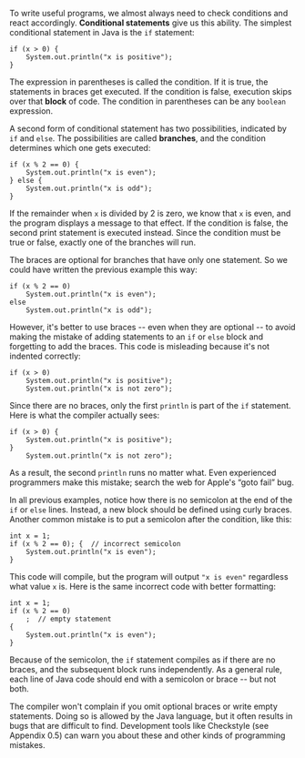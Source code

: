 To write useful programs, we almost always need to check conditions and react accordingly.
**Conditional statements** give us this ability.
The simplest conditional statement in Java is the `if` statement:

```code
if (x > 0) {
    System.out.println("x is positive");
}
```


The expression in parentheses is called the condition.
If it is true, the statements in braces get executed.
If the condition is false, execution skips over that **block** of code.
The condition in parentheses can be any `boolean` expression.


A second form of conditional statement has two possibilities, indicated by `if` and `else`.
The possibilities are called **branches**, and the condition determines which one gets executed:

```code
if (x % 2 == 0) {
    System.out.println("x is even");
} else {
    System.out.println("x is odd");
}
```

If the remainder when `x` is divided by 2 is zero, we know that `x` is even, and the program displays a message to that effect.
If the condition is false, the second print statement is executed instead.
Since the condition must be true or false, exactly one of the branches will run.

The braces are optional for branches that have only one statement.
So we could have written the previous example this way:

```code
if (x % 2 == 0)
    System.out.println("x is even");
else
    System.out.println("x is odd");
```

However, it's better to use braces -- even when they are optional -- to avoid making the mistake of adding statements to an `if` or `else` block and forgetting to add the braces.
This code is misleading because it's not indented correctly:

```code
if (x > 0)
    System.out.println("x is positive");
    System.out.println("x is not zero");
```

Since there are no braces, only the first `println` is part of the `if` statement.
Here is what the compiler actually sees:

```code
if (x > 0) {
    System.out.println("x is positive");
}
    System.out.println("x is not zero");
```

As a result, the second `println` runs no matter what.
Even experienced programmers make this mistake; search the web for Apple's “goto fail” bug.


In all previous examples, notice how there is no semicolon at the end of the `if` or `else` lines.
Instead, a new block should be defined using curly braces.
Another common mistake is to put a semicolon after the condition, like this:

```code
int x = 1;
if (x % 2 == 0); {  // incorrect semicolon
    System.out.println("x is even");
}
```

This code will compile, but the program will output `"x is even"` regardless what value `x` is.
Here is the same incorrect code with better formatting:

```code
int x = 1;
if (x % 2 == 0)
    ;  // empty statement
{
    System.out.println("x is even");
}
```

Because of the semicolon, the `if` statement compiles as if there are no braces, and the subsequent block runs independently.
As a general rule, each line of Java code should end with a semicolon or brace -- but not both.

The compiler won't complain if you omit optional braces or write empty statements.
Doing so is allowed by the Java language, but it often results in bugs that are difficult to find.
Development tools like Checkstyle (see Appendix 0.5) can warn you about these and other kinds of programming mistakes.